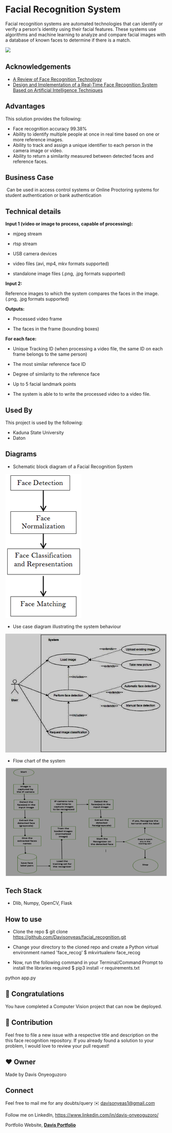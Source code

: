 
# Facial Recognition System

Facial recognition systems are automated technologies that can identify or verify a person's identity using their facial features. These systems use algorithms and machine learning to analyze and compare facial images with a database of known faces to determine if there is a match.


![](face_recognition.gif)  

## Acknowledgements

 - [A Review of Face Recognition Technology](https://www.researchgate.net/publication/343118558_A_Review_of_Face_Recognition_Technology)
 - [Design and Implementation of a Real-Time Face Recognition System Based on Artificial Intelligence Techniques](https://www.researchgate.net/publication/366113631_Design_and_Implementation_of_a_Real-Time_Face_Recognition_System_Based_on_Artificial_Intelligence_Techniques)



## Advantages

This solution provides the following:

- Face recognition accuracy 99.38% 
- Ability to identify multiple people at once in real time based on one or more reference images.
- Ability to track and assign a unique identifier to each person in the camera image or video. 
- Ability to return a similarity measured between detected faces and reference faces.
## Business Case
​
Can be used in access control systems or Online Proctoring systems for student authentication or bank authentication
## Technical details 

**Input 1 (video or image to process, capable of processing):** ​​

- mjpeg stream

- rtsp stream

- USB camera devices

- video files (avi, mp4, mkv formats supported)

- standalone image files (.png, .jpg formats supported)

 

**Input 2:**

Reference images to which the system compares the faces in the image. (.png, .jpg formats supported)


**Outputs:**

- Processed video frame

- The faces in the frame (bounding boxes)

**For each face:**

- Unique Tracking ID (when processing a video file, the same ID on each frame belongs to the same person)

- The most similar reference face ID

- Degree of similarity to the reference face

- Up to 5 facial landmark points

- The system is able to to write the processed video to a video file. 
## Used By

This project is used by the following:

- Kaduna State University
- Daton

## Diagrams
- Schematic block diagram of a Facial Recognition System

![](schematic_diagram.png)

- Use case diagram illustrating the system behaviour

![](use_case_diagram.png)

- Flow chart of the system

![](flowchart.png)

## Tech Stack

- Dlib, Numpy, OpenCV, Flask
## How to use 

- Clone the repo
$ git clone https://github.com/Davisonyeas/facial_recognition.git

- Change your directory to the cloned repo and create a Python virtual environment named 'face_recog'
$ mkvirtualenv face_recog

- Now, run the following command in your Terminal/Command Prompt to install the libraries required
$ pip3 install -r requirements.txt

python app.py

## 👏 Congratulations
You have completed a Computer Vision project that can now be deployed.

## 🤝 Contribution
Feel free to file a new issue with a respective title and description on the this face recognition repository. If you already found a solution to your problem, I would love to review your pull request!

## ❤️ Owner
Made by Davis Onyeoguzoro


## Connect

Feel free to mail me for any doubts/query ✉️ davisonyeas1@gmail.com

Follow me on LinkedIn, https://www.linkedin.com/in/davis-onyeoguzoro/

Portfolio Website, **[Davis Portfolio](http://davisonye.pythonanywhere.com/)**
